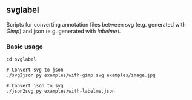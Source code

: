 ## svglabel

Scripts for converting annotation files between svg (e.g. generated with *Gimp*) and json (e.g. generated with *labelme*).

### Basic usage

```
cd svglabel

# Convert svg to json
./svg2json.py examples/with-gimp.svg examples/image.jpg

# Convert json to svg
./json2svg.py examples/with-labelme.json
```
